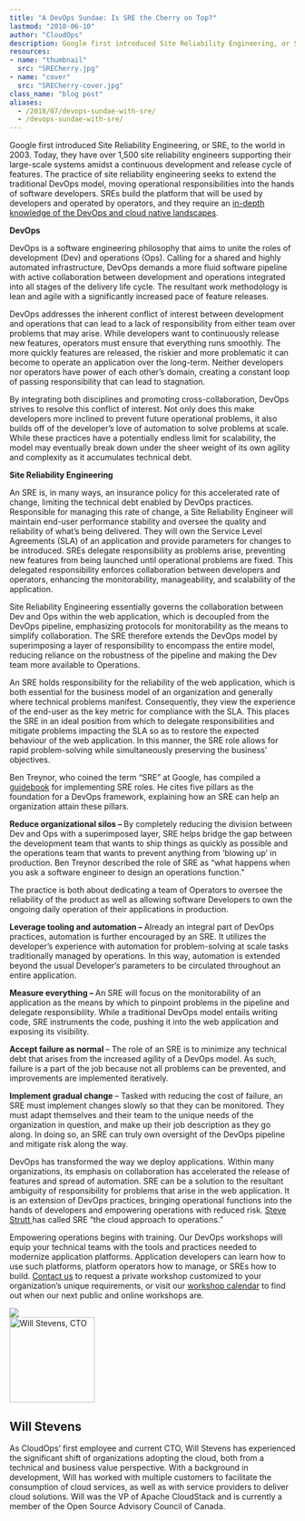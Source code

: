 ```yaml
---
title: "A DevOps Sundae: Is SRE the Cherry on Top?"
lastmod: "2018-06-10"
author: "CloudOps"
description: Google first introduced Site Reliability Engineering, or SRE, to the world in 2003. Its approach is key for Infrastructure as Code.
resources:
- name: "thumbnail"
  src: "SRECherry.jpg"
- name: "cover"
  src: "SRECherry-cover.jpg"
class_name: "blog post"
aliases:
  - /2018/07/devops-sundae-with-sre/
  - /devops-sundae-with-sre/
---
```


<p><span style="font-weight: 400;">Google first introduced Site Reliability Engineering, or SRE, to the world in 2003. Today, they have over 1,500 site reliability engineers supporting their large-scale systems amidst a continuous development and release cycle of features. The practice of site reliability engineering seeks to extend the traditional DevOps model, moving operational responsibilities into the hands of software developers. SREs build the platform that will be used by developers and operated by operators, and they require an <a href="https://www.cloudops.com/workshops/" target="_blank" rel="noopener noreferrer">in-depth knowledge of the DevOps and cloud native landscapes</a>.</span></p>

<p><b>DevOps</b></p>

<p><span style="font-weight: 400;">DevOps is a software engineering philosophy that aims to unite the roles of development (Dev) and operations (Ops). Calling for a shared and highly automated infrastructure, DevOps demands a more fluid </span><span style="font-weight: 400;">software</span><span style="font-weight: 400;"> pipeline with active collaboration between development and operations integrated into all stages of the delivery life cycle. The resultant work methodology is lean and agile with a significantly increased pace of feature releases.</span></p>

<p><span style="font-weight: 400;">DevOps addresses the inherent conflict of interest between development and operations that can lead to a lack of responsibility from either team over problems that may arise. While developers want to continuously release new features, operators must ensure that everything runs smoothly. The more quickly features are released, the riskier and more problematic it can become to operate an application&nbsp;over the long-term. Neither developers nor operators have power of each other’s domain, creating a constant loop of passing responsibility that can lead to stagnation. </span></p>

<p><span style="font-weight: 400;">By integrating both disciplines and promoting cross-collaboration, DevOps strives to resolve this conflict of interest. Not only does this make developers more inclined to prevent future operational problems, it also builds off of the developer’s love of automation to solve problems at scale. While these practices have a potentially endless limit for scalability, the model may eventually break down under the sheer weight of its own agility and complexity as it accumulates technical debt. </span></p>

<p><b>Site Reliability Engineering</b></p>

<p><span style="font-weight: 400;">An SRE is, in many ways, an insurance policy for this accelerated rate of change, limiting the technical debt enabled by DevOps practices. Responsible for managing this rate of change, a Site Reliability Engineer will maintain end-user performance stability and oversee the quality and reliability of what’s being delivered. They will own the Service Level Agreements (SLA) of an application and provide parameters for changes to be introduced. SREs delegate responsibility as problems arise, preventing new features from being launched until operational problems are fixed. This delegated responsibility enforces collaboration between developers and operators, enhancing the monitorability, manageability, and scalability of the application.</span></p>

<p>Site Reliability Engineering essentially governs the collaboration between Dev and Ops within the web application, which is decoupled from the DevOps pipeline, emphasizing protocols for monitorability as the means to simplify collaboration. The SRE therefore extends the DevOps model by superimposing a layer of responsibility to encompass the entire model, reducing reliance on the robustness of the pipeline and making the Dev team more available to Operations.</p>

<p><span style="font-weight: 400;">An SRE holds responsibility for the reliability of the web application, which is both essential for the business model of an organization and generally where technical problems manifest. Consequently, they view the experience of the end-user as the key metric for compliance with the SLA</span><span style="font-weight: 400;">. This places the SRE in an ideal position from which to delegate responsibilities and mitigate problems impacting the SLA so as to restore the expected behaviour of the web application. In this manner, the SRE role allows for rapid problem-solving while simultaneously preserving the business’ objectives. </span></p>

<p><span style="font-weight: 400;">Ben Treynor</span><span style="font-weight: 400;">, who coined the term “SRE” at Google, has compiled a </span><a href="https://landing.google.com/sre/book/index.html" target="_blank" rel="noopener noreferrer"><span style="font-weight: 400;">guidebook</span></a><span style="font-weight: 400;"> for implementing SRE roles. He cites five pillars as the foundation for a DevOps framework, explaining how an SRE can help an organization attain these pillars. </span></p>

<p><b>Reduce organizational silos – </b><span style="font-weight: 400;">By completely reducing the division between Dev and Ops with a superimposed layer, SRE helps bridge the gap between the development team that wants to ship things as quickly as possible and the operations team that wants to prevent anything from ‘blowing up’ in production. Ben Treynor described the role of SRE as “what happens when you ask a software engineer to design an operations function.” </span></p>

<p><span style="font-weight: 400;">The practice is both about dedicating a team of Operators to oversee the reliability of the product as well as allowing software Developers to own the ongoing daily operation of their applications in production. </span></p>

<p><b>Leverage tooling and automation – </b><span style="font-weight: 400;">Already an integral part of DevOps practices, automation is further encouraged by an SRE. It utilizes the developer’s experience with automation for problem-solving at scale tasks traditionally managed by operations. In this way, automation is extended beyond the usual Developer’s parameters to be circulated throughout an entire application. </span></p>

<p><b>Measure everything – </b><span style="font-weight: 400;">An SRE will focus on the monitorability of an application as the means by which to pinpoint problems in the pipeline and delegate responsibility. While a traditional DevOps model entails writing code, SRE instruments the code, pushing it into the web application and exposing its visibility.</span></p>

<p><b>Accept failure as normal </b><span style="font-weight: 400;">– The role of an SRE is to minimize any technical debt that arises from the increased agility of a DevOps model. As such, failure is a part of the job because not all problems can be prevented, and improvements are implemented iteratively.</span></p>

<p><b>Implement gradual change </b><span style="font-weight: 400;">– Tasked with reducing the cost of failure, an SRE must implement changes slowly so that they can be monitored. They must adapt themselves and their team to the unique needs of the organization in question, and make up their job description as they go along. In doing so, an SRE can truly own oversight of the DevOps pipeline and mitigate risk along the way. </span></p>

<p><span style="font-weight: 400;">DevOps has transformed the way we deploy applications. Within many organizations, its emphasis on collaboration has accelerated the release of features and spread of automation. SRE can be a solution to the resultant ambiguity of responsibility for problems that arise in the web application. It is an extension of DevOps practices, bringing operational functions into the hands of developers and empowering operations with reduced risk. </span><a href="https://www.ibm.com/blogs/bluemix/2017/08/site-reliability-engineering-cloud-approach-operations/" target="_blank" rel="noopener noreferrer"><span style="font-weight: 400;">Steve Strutt </span></a><span style="font-weight: 400;">has called SRE “the cloud approach to operations.”&nbsp;</span></p>

<p>Empowering operations begins with training. Our DevOps workshops will equip your technical teams with the tools and practices needed to modernize application platforms. Application developers can learn how to use such platforms, platform operators how to manage, or SREs how to build. <a href="/workshops-information">Contact us</a> to request a private workshop customized to your organization’s unique requirements, or visit our <a href="/calendar">workshop calendar</a> to find out when our next public and online workshops are.</p>

<div class="row">
    <div class="col-xl-8 offset-xl-2 col-lg-10 offset-lg-1 col-md-10 offset-md-1 col-sm-12 col-xs-12 cta-image">
    <a href="/workshops">
      <img src="/images/blog/cta/workshop-white.jpeg">
    </a>
    </div>
</div>

<img class="alignleft" src="/images/blog/post/will.jpg" alt="Will Stevens, CTO" width="150">
<h2>Will Stevens</h2>
<p>As CloudOps’ first employee and current CTO, Will Stevens has experienced the significant shift of organizations adopting the cloud, both from a technical and business value perspective. With a background in development, Will has worked with multiple customers to facilitate the consumption of cloud services, as well as with service providers to deliver cloud solutions. Will was the VP of Apache CloudStack and is currently a member of the Open Source Advisory Council of Canada.</p>
